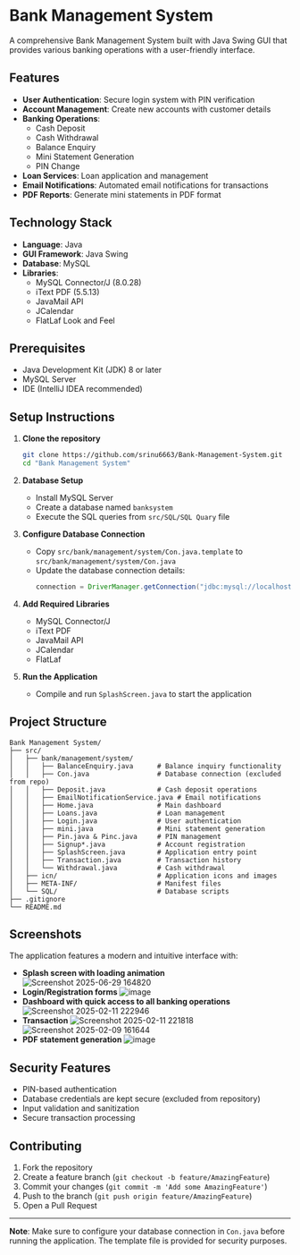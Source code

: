 # Bank Management System

A comprehensive Bank Management System built with Java Swing GUI that provides various banking operations with a user-friendly interface.

## Features

- **User Authentication**: Secure login system with PIN verification
- **Account Management**: Create new accounts with customer details
- **Banking Operations**:
  - Cash Deposit
  - Cash Withdrawal
  - Balance Enquiry
  - Mini Statement Generation
  - PIN Change
- **Loan Services**: Loan application and management
- **Email Notifications**: Automated email notifications for transactions
- **PDF Reports**: Generate mini statements in PDF format

## Technology Stack

- **Language**: Java
- **GUI Framework**: Java Swing
- **Database**: MySQL
- **Libraries**:
  - MySQL Connector/J (8.0.28)
  - iText PDF (5.5.13)
  - JavaMail API
  - JCalendar
  - FlatLaf Look and Feel

## Prerequisites

- Java Development Kit (JDK) 8 or later
- MySQL Server
- IDE (IntelliJ IDEA recommended)

## Setup Instructions

1. **Clone the repository**
   ```bash
   git clone https://github.com/srinu6663/Bank-Management-System.git
   cd "Bank Management System"
   ```

2. **Database Setup**
   - Install MySQL Server
   - Create a database named `banksystem`
   - Execute the SQL queries from `src/SQL/SQL Quary` file

3. **Configure Database Connection**
   - Copy `src/bank/management/system/Con.java.template` to `src/bank/management/system/Con.java`
   - Update the database connection details:
     ```java
     connection = DriverManager.getConnection("jdbc:mysql://localhost:3306/banksystem", "your_username", "your_password");
     ```

4. **Add Required Libraries**
   - MySQL Connector/J
   - iText PDF
   - JavaMail API
   - JCalendar
   - FlatLaf

5. **Run the Application**
   - Compile and run `SplashScreen.java` to start the application

## Project Structure

```
Bank Management System/
├── src/
│   ├── bank/management/system/
│   │   ├── BalanceEnquiry.java      # Balance inquiry functionality
│   │   ├── Con.java                 # Database connection (excluded from repo)
│   │   ├── Deposit.java             # Cash deposit operations
│   │   ├── EmailNotificationService.java # Email notifications
│   │   ├── Home.java                # Main dashboard
│   │   ├── Loans.java               # Loan management
│   │   ├── Login.java               # User authentication
│   │   ├── mini.java                # Mini statement generation
│   │   ├── Pin.java & Pinc.java     # PIN management
│   │   ├── Signup*.java             # Account registration
│   │   ├── SplashScreen.java        # Application entry point
│   │   ├── Transaction.java         # Transaction history
│   │   └── Withdrawal.java          # Cash withdrawal
│   ├── icn/                         # Application icons and images
│   ├── META-INF/                    # Manifest files
│   └── SQL/                         # Database scripts
├── .gitignore
└── README.md
```

## Screenshots

The application features a modern and intuitive interface with:
- **Splash screen with loading animation**
  ![Screenshot 2025-06-29 164820](https://github.com/user-attachments/assets/bb110802-9988-4d6d-b1f7-67b0bb2910dc)
- **Login/Registration forms**
  ![image](https://github.com/user-attachments/assets/0818e2e0-f556-484d-a90c-d80a16ace17a)
- **Dashboard with quick access to all banking operations**
  ![Screenshot 2025-02-11 222946](https://github.com/user-attachments/assets/395506b6-5b4b-4d81-ae97-8ae09cf5b37d)
- **Transaction**
  ![Screenshot 2025-02-11 221818](https://github.com/user-attachments/assets/9661be69-b243-44bc-8982-c0a223fca84d)
  ![Screenshot 2025-02-09 161644](https://github.com/user-attachments/assets/0ab80cb9-5335-4700-b825-e0c8b14eb9c6)
- **PDF statement generation**
  ![image](https://github.com/user-attachments/assets/65a9d337-71f3-4c95-847a-dc891d38ed3d)


## Security Features

- PIN-based authentication
- Database credentials are kept secure (excluded from repository)
- Input validation and sanitization
- Secure transaction processing

## Contributing

1. Fork the repository
2. Create a feature branch (`git checkout -b feature/AmazingFeature`)
3. Commit your changes (`git commit -m 'Add some AmazingFeature'`)
4. Push to the branch (`git push origin feature/AmazingFeature`)
5. Open a Pull Request


---

**Note**: Make sure to configure your database connection in `Con.java` before running the application. The template file is provided for security purposes.
